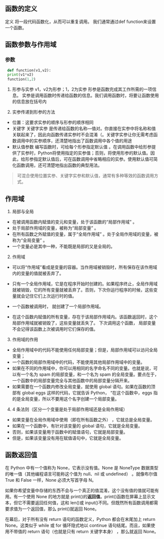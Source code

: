 ## 函数的定义
 定义
将一段代码函数化，从而可以重复调用。
我们通常通过def function来设置一个函数。

##  函数参数与作用域

### 参数
```python
 def function(v1,v2):
 print(v1*v2)
 function(1,2)
```
1. 形参与实参
v1，v2为形参；1，2为实参
形参是函数完成其工作所需的一项信息。
实参是调用函数时传递给函数的信息。我们调用函数时，将要让函数使用的信息放在括号内

2. 实参传递到形参的方法
  - 位置：这要求实参的顺序与形参的顺序相同
  - 关键字
  关键字实参 是传递给函数的名称—值对。你直接在实参中将名称和值关联起来了，因此向函数传递实参时不会混淆（。关键字实参让你无需考虑函数调用中的实参顺序，还清楚地指出了函数调用中各个值的用途
  - 默认值参数
  编写函数时，可给每个形参指定默认值 。在调用函数中给形参提供了实参时，Python将使用指定的实参值；否则，将使用形参的默认值。因此，给形参指定默认值后，可在函数调用中省略相应的实参。使用默认值可简化函数调用，还可清楚地指出函数的典型用法。

  > 可混合使用位置实参、关键字实参和默认值，通常有多种等效的函数调用方式。

## 作用域

1. 局部与全局
 - 在被调用函数内赋值的变元和变量，处于该函数的“局部作用域” 。
 - 处于局部作用域的变量，被称为“局部变量” 。
 - 在所有函数之外赋值的变量，属于“全局作用域” 。处于全局作用域的变量，被称为“全局变量” 。
 - 一个变量必是其中一种，不能既是局部的又是全局的。
2. 作用域

 - 可以将“作用域”看成是变量的容器。当作用域被销毁时，所有保存在该作用域内的变量的值就被丢弃了。

 - 只有一个全局作用域，它是在程序开始时创建的。如果程序终止，全局作用域就被销毁，它的所有变量就被丢弃了。否则，下次你运行程序的时候，这些变量就会记住它们上次运行时的值。

 - 一个函数被调用时， 就创建了一个局部作用域。
 - 在这个函数内赋值的所有变量，存在于该局部作用域内。该函数返回时，这个局部作用域就被销毁了，这些变量就丢失了。 下次调用这个函数， 局部变量不会记得该函数上次被调用时它们保存的值。

3. 作用域的作用
 - 全局作用域中的代码不能使用任何局部变量；但是，局部作用域可以访问全局变量；
 - 一个函数的局部作用域中的代码，不能使用其他局部作用域中的变量。
 - 如果在不同的作用域中，你可以用相同的名字命名不同的变量。也就是说，可以有一个名为 spam 的局部变量，和一个名为 spam 的全局变量。要点在于，一个函数中的局部变量完全与其他函数中的局部变量分隔开来。
 - 如果需要在一个函数内修改全局变量，就使用 global 语句。如果在函数的顶部有 global eggs 这样的代码，它就告诉 Python， “在这个函数中，eggs 指的是全局变量，所以不要用这个名字创建一个局部变量。

4.  4 条法则（区分一个变量是处于局部作用域还是全局作用域）
 - 如果变量在全局作用域中使用（即在所有函数之外） ，它就总是全局变量。
 - 如果在一个函数中，有针对该变量的 global 语句，它就是全局变量。
 - 否则，如果该变量用于函数中的赋值语句，它就是局部变量。
 - 但是，如果该变量没有用在赋值语句中，它就是全局变量。


##   函数返回值

在 Python 中有一个值称为 None，它表示没有值。None 是 NoneType 数据类型的唯一值（其他编程语言可能称这个值为 null、nil 或 undefined） 。就像布尔值 True 和 False 一样，None 必须大写首字母 N。

如果你希望变量中存储的东西不会与一个真正的值混淆，这个没有值的值就可能有用。有一个使用 None 的地方就是 print()的**返回值**。print()函数在屏幕上显示文本，但它不需要返回任何值，这和 len()或 input()不同。但既然所有函数调用都需要求值为一个返回值，那么 print()就返回 None。

在幕后，对于所有没有 return 语句的函数定义，Python 都会在末尾加上 return None。这类似于 while 或 for 循环隐式地以 continue 语句结尾。而且，如果使用不带值的 return 语句（也就是只有 return 关键字本身） ，那么就返回 None。
